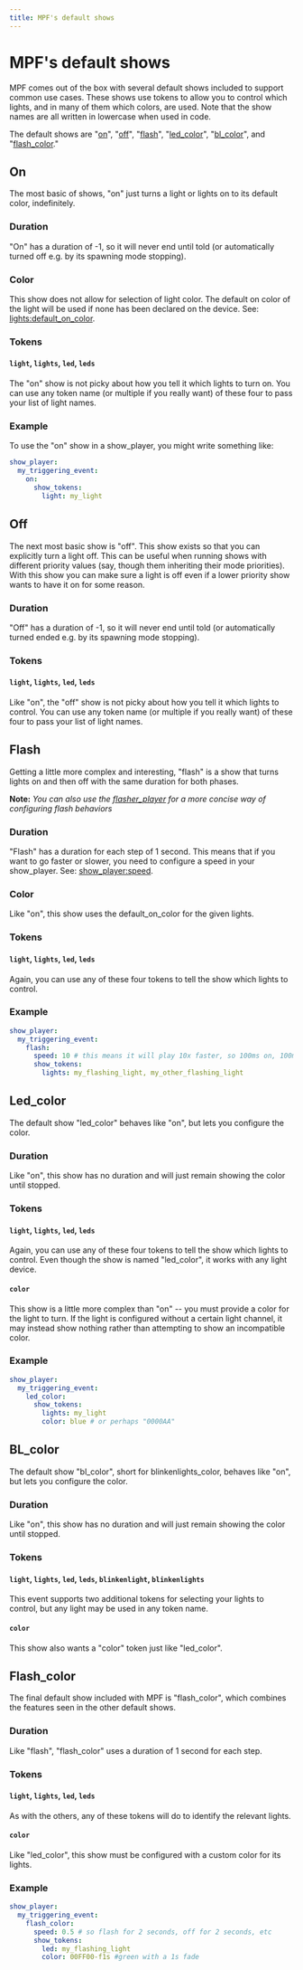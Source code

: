 ```yaml
---
title: MPF's default shows
---
```


# MPF's default shows

MPF comes out of the box with several default shows included to support common
use cases. These shows use tokens to allow you to control which lights,
and in many of them which colors, are used. Note that the show names are all
written in lowercase when used in code.

The default shows are "[on](#on)", "[off](#off)", "[flash](#flash)", "[led_color](#led_color)", "[bl_color](#bl_color)", and "[flash_color](#flash_color)."


## On

The most basic of shows, "on" just turns a light or lights on to its default color, indefinitely.

### Duration

"On" has a duration of -1, so it will never end until told
(or automatically turned off e.g. by its spawning mode stopping).

### Color

This show does not allow for selection of light color. The default on color
of the light will be used if none has been declared on the device.
See: [lights:default_on_color](../config/lights.md#default_on_color).

### Tokens

#### `light`, `lights`, `led`, `leds`

The "on" show is not picky about how you tell it which lights to turn on.
You can use any token name (or multiple if you really want) of these four to pass
your list of light names.


### Example

To use the "on" show in a show_player, you might write something like:

```yaml
show_player:
  my_triggering_event:
    on:
      show_tokens:
        light: my_light
```


## Off

The next most basic show is "off". This show exists so that you can
explicitly turn a light off. This can be useful when running shows
with different priority values (say, though them inheriting their
mode priorities). With this show you can make sure a light is off
even if a lower priority show wants to have it on for some reason.

### Duration

"Off" has a duration of -1, so it will never end until told
(or automatically turned ended e.g. by its spawning mode stopping).

### Tokens

#### `light`, `lights`, `led`, `leds`

Like "on", the "off" show is not picky about how you tell it which lights to control.
You can use any token name (or multiple if you really want) of these four to pass
your list of light names.


## Flash

Getting a little more complex and interesting, "flash" is a show that
turns lights on and then off with the same duration for both phases.

**Note:** *You can also use the [flasher_player](../config/flasher_player.md) for a more concise way of
configuring flash behaviors*

### Duration

"Flash" has a duration for each step of 1 second. This means that
if you want to go faster or slower, you need to configure a speed in
your show_player. See: [show_player:speed](../config/show_player.md#speed).

### Color

Like "on", this show uses the default_on_color for the given lights.

### Tokens

#### `light`, `lights`, `led`, `leds`

Again, you can use any of these four tokens to tell the show which lights
to control.

### Example

```yaml
show_player:
  my_triggering_event:
    flash:
      speed: 10 # this means it will play 10x faster, so 100ms on, 100ms off
      show_tokens:
        lights: my_flashing_light, my_other_flashing_light
```


## Led_color

The default show "led_color" behaves like "on", but lets you configure the color.

### Duration

Like "on", this show has no duration and will just remain showing the color until stopped.

### Tokens

#### `light`, `lights`, `led`, `leds`

Again, you can use any of these four tokens to tell the show which lights
to control. Even though the show is named "led_color", it works with any light device.

#### `color`

This show is a little more complex than "on" -- you must provide a color for the light
to turn. If the light is configured without a certain light channel, it may instead show
nothing rather than attempting to show an incompatible color.

### Example

```yaml
show_player:
  my_triggering_event:
    led_color:
      show_tokens:
        lights: my_light
        color: blue # or perhaps "0000AA"
```


## BL_color

The default show "bl_color", short for blinkenlights_color, behaves like "on", but lets you configure the color.

### Duration

Like "on", this show has no duration and will just remain showing the color until stopped.

### Tokens

#### `light`, `lights`, `led`, `leds`, `blinkenlight`, `blinkenlights`

This event supports two additional tokens for selecting your lights to control, but any
light may be used in any token name.

#### `color`

This show also wants a "color" token just like "led_color".


## Flash_color

The final default show included with MPF is "flash_color", which
combines the features seen in the other default shows.

### Duration

Like "flash", "flash_color" uses a duration of 1 second for each step.

### Tokens

#### `light`, `lights`, `led`, `leds`

As with the others, any of these tokens will do to identify the relevant lights.

#### `color`

Like "led_color", this show must be configured with a custom color for its lights.

### Example

```yaml
show_player:
  my_triggering_event:
    flash_color:
      speed: 0.5 # so flash for 2 seconds, off for 2 seconds, etc
      show_tokens:
        led: my_flashing_light
        color: 00FF00-f1s #green with a 1s fade
```
